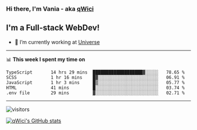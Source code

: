 ### Hi there, I'm Vania - aka [qWici][website]

## I'm a Full-stack WebDev!
- 🔭 I’m currently working at [Universe][universe]

---

📊 **This week I spent my time on**
<!--START_SECTION:waka-->

```text
TypeScript       14 hrs 29 mins  ███████████████████▓░░░░░   78.65 %
SCSS             1 hr 16 mins    █▓░░░░░░░░░░░░░░░░░░░░░░░   06.91 %
JavaScript       1 hr 3 mins     █▒░░░░░░░░░░░░░░░░░░░░░░░   05.77 %
HTML             41 mins         █░░░░░░░░░░░░░░░░░░░░░░░░   03.74 %
.env file        29 mins         ▓░░░░░░░░░░░░░░░░░░░░░░░░   02.71 %
```

<!--END_SECTION:waka-->

---

![visitors](https://visitor-badge.glitch.me/badge?page_id=qWici)


[![qWici's GitHub stats](https://github-readme-stats.vercel.app/api?username=qWici)](https://github.com/qWici/github-readme-stats)

[website]: https://devkucher.com
[twitter]: https://twitter.com/KucherDev
[linkedin]: https://www.linkedin.com/in/ivankucher
[universe]: https://universeapps.limited
